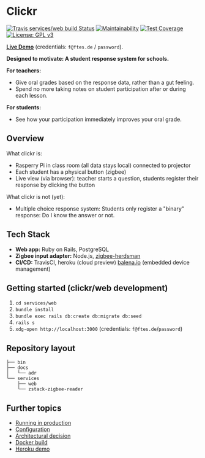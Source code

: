 # Clickr
[![Travis services/web build Status](https://travis-ci.com/ftes/clickr-rails.svg?branch=master)](https://travis-ci.com/ftes/clickr-rails)
[![Maintainability](https://api.codeclimate.com/v1/badges/2e8f539b798959baf7e9/maintainability)](https://codeclimate.com/github/ftes/clickr-rails/maintainability)
[![Test Coverage](https://api.codeclimate.com/v1/badges/2e8f539b798959baf7e9/test_coverage)](https://codeclimate.com/github/ftes/clickr-rails/test_coverage)
[![License: GPL v3](https://img.shields.io/badge/License-GPLv3-blue.svg)](https://www.gnu.org/licenses/gpl-3.0)

[**Live Demo**](https://clickr.ftes.de) (credentials: `f@ftes.de` / `password`).

**Designed to motivate: A student response system for schools.**

**For teachers:**
- Give oral grades based on the response data, rather than a gut feeling.
- Spend no more taking notes on student participation after or during each lesson. 

**For students:**
- See how your participation immediately improves your oral grade.


## Overview
<!-- TODO Add diagram -->

What clickr is:
- Rasperry Pi in class room (all data stays local) connected to projector
- Each student has a physical button (zigbee)
- Live view (via browser): teacher starts a question, students register their response by clicking the button

What clickr is not (yet):
- Multiple choice response system: Students only register a "binary" response: Do I know the answer or not. 


## Tech Stack
- **Web app:** Ruby on Rails, PostgreSQL
- **Zigbee input adapter:** Node.js, [zigbee-herdsman](https://github.com/Koenkk/zigbee-herdsman)
- **CI/CD:** TravisCI, heroku (cloud preview) [balena.io](https://www.balena.io/) (embedded device management)


## Getting started (clickr/web development)
1. `cd services/web`
2. `bundle install`
3. `bundle exec rails db:create db:migrate db:seed`
4. `rails s`
5. `xdg-open http://localhost:3000` (credentials: `f@ftes.de`/`password`)


## Repository layout
<!-- $ tree -L 2 --filelimit 20 -d -->
```
├── bin
├── docs
│   └── adr
└── services
    ├── web
    └── zstack-zigbee-reader
```


## Further topics
- [Running in production](./docs/running-in-production.md)
- [Configuration](./docs/configuration.md)
- [Architectural decision](./docs/adr)
- [Docker build](./docs/docker-build.md)
- [Heroku demo](./docs/heroku.md)
